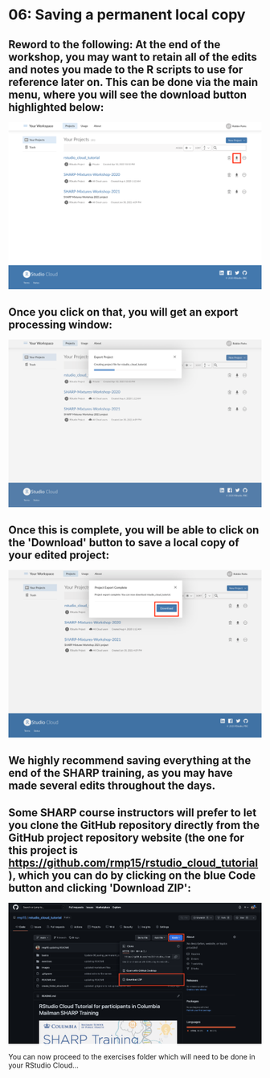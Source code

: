 # 06: Saving a permanent local copy

## Reword to the following:  At the end of the workshop, you may want to retain all of the edits and notes you made to the R scripts to use for reference later on. This can be done via the main menu, where you will see the download button highlighted below:

![](../images/rstudio_cloud_main_menu_2.png)

## Once you click on that, you will get an export processing window:

![](../images/export_processing.png)

## Once this is complete, you will be able to click on the 'Download' button to save a local copy of your edited project:

![](../images/download_export.png)

## We highly recommend saving everything at the end of the SHARP training, as you may have made several edits throughout the days.

## Some SHARP course instructors will prefer to let you clone the GitHub repository directly from the GitHub project repository website (the one for this project is https://github.com/rmp15/rstudio_cloud_tutorial), which you can do by clicking on the blue Code button and clicking 'Download ZIP':

![](../images/download_from_github_website.png)

You can now proceed to the exercises folder which will need to be done in your RStudio Cloud...
